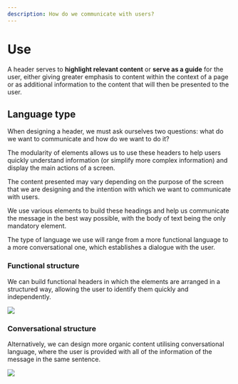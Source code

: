 ```yaml
---
description: How do we communicate with users?
---
```


# Use

A header serves to **highlight relevant content** or **serve as a guide** for the user, either giving greater emphasis to content within the context of a page or as additional information to the content that will then be presented to the user.

## Language type

When designing a header, we must ask ourselves two questions: what do we want to communicate and how do we want to do it?

The modularity of elements allows us to use these headers to help users quickly understand information \(or simplify more complex information\) and display the main actions of a screen.

The content presented may vary depending on the purpose of the screen that we are designing and the intention with which we want to communicate with users.

We use various elements to build these headings and help us communicate the message in the best way possible, with the body of text being the only mandatory element.

The type of language we use will range from a more functional language to a more conversational one, which establishes a dialogue with the user.

### Functional structure

We can build functional headers in which the elements are arranged in a structured way, allowing the user to identify them quickly and independently.

![](../img/uso-greater-than-funcional-.png)

### Conversational structure

Alternatively, we can design more organic content utilising conversational language, where the user is provided with all of the information of the message in the same sentence.

![](../img/uso-greater-than-conversacional.png)

